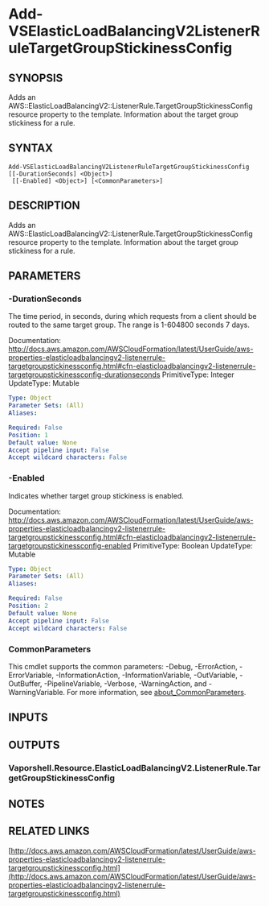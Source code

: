 # Add-VSElasticLoadBalancingV2ListenerRuleTargetGroupStickinessConfig

## SYNOPSIS
Adds an AWS::ElasticLoadBalancingV2::ListenerRule.TargetGroupStickinessConfig resource property to the template.
Information about the target group stickiness for a rule.

## SYNTAX

```
Add-VSElasticLoadBalancingV2ListenerRuleTargetGroupStickinessConfig [[-DurationSeconds] <Object>]
 [[-Enabled] <Object>] [<CommonParameters>]
```

## DESCRIPTION
Adds an AWS::ElasticLoadBalancingV2::ListenerRule.TargetGroupStickinessConfig resource property to the template.
Information about the target group stickiness for a rule.

## PARAMETERS

### -DurationSeconds
The time period, in seconds, during which requests from a client should be routed to the same target group.
The range is 1-604800 seconds 7 days.

Documentation: http://docs.aws.amazon.com/AWSCloudFormation/latest/UserGuide/aws-properties-elasticloadbalancingv2-listenerrule-targetgroupstickinessconfig.html#cfn-elasticloadbalancingv2-listenerrule-targetgroupstickinessconfig-durationseconds
PrimitiveType: Integer
UpdateType: Mutable

```yaml
Type: Object
Parameter Sets: (All)
Aliases:

Required: False
Position: 1
Default value: None
Accept pipeline input: False
Accept wildcard characters: False
```

### -Enabled
Indicates whether target group stickiness is enabled.

Documentation: http://docs.aws.amazon.com/AWSCloudFormation/latest/UserGuide/aws-properties-elasticloadbalancingv2-listenerrule-targetgroupstickinessconfig.html#cfn-elasticloadbalancingv2-listenerrule-targetgroupstickinessconfig-enabled
PrimitiveType: Boolean
UpdateType: Mutable

```yaml
Type: Object
Parameter Sets: (All)
Aliases:

Required: False
Position: 2
Default value: None
Accept pipeline input: False
Accept wildcard characters: False
```

### CommonParameters
This cmdlet supports the common parameters: -Debug, -ErrorAction, -ErrorVariable, -InformationAction, -InformationVariable, -OutVariable, -OutBuffer, -PipelineVariable, -Verbose, -WarningAction, and -WarningVariable. For more information, see [about_CommonParameters](http://go.microsoft.com/fwlink/?LinkID=113216).

## INPUTS

## OUTPUTS

### Vaporshell.Resource.ElasticLoadBalancingV2.ListenerRule.TargetGroupStickinessConfig
## NOTES

## RELATED LINKS

[http://docs.aws.amazon.com/AWSCloudFormation/latest/UserGuide/aws-properties-elasticloadbalancingv2-listenerrule-targetgroupstickinessconfig.html](http://docs.aws.amazon.com/AWSCloudFormation/latest/UserGuide/aws-properties-elasticloadbalancingv2-listenerrule-targetgroupstickinessconfig.html)


